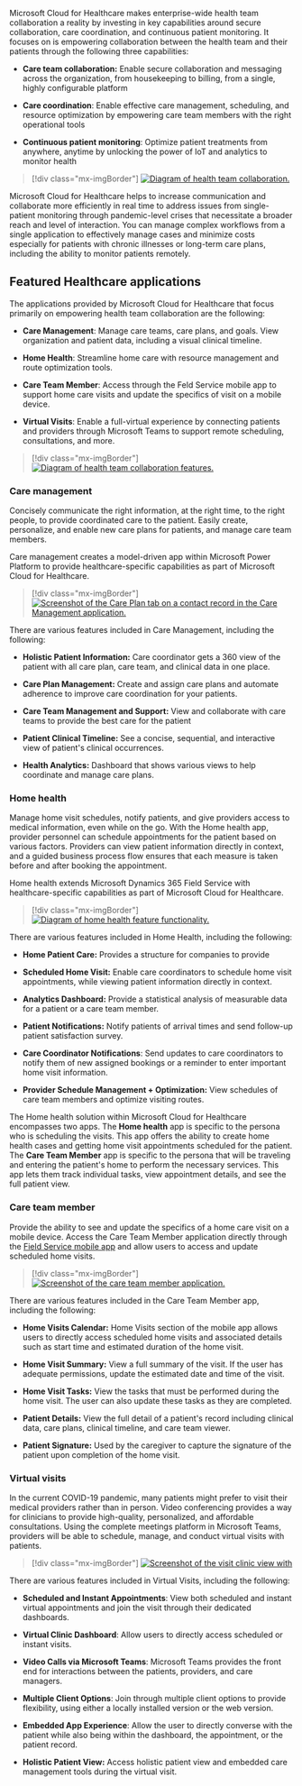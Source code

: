 Microsoft Cloud for Healthcare makes enterprise-wide health team collaboration a reality by investing in key capabilities around secure collaboration, care coordination, and continuous patient monitoring. It focuses on is empowering collaboration between the health team and their patients through the following three capabilities:

-   **Care team collaboration:** Enable secure collaboration and messaging across the organization, from housekeeping to billing, from a single, highly configurable platform

-   **Care coordination**: Enable effective care management, scheduling, and resource optimization by empowering care team members with the right operational tools

-   **Continuous patient monitoring**: Optimize patient treatments from anywhere, anytime by unlocking the power of IoT and analytics to monitor health

> [!div class="mx-imgBorder"]
> [![Diagram of health team collaboration.](../media/collaboration.png)](../media/collaboration.png#lightbox)

Microsoft Cloud for Healthcare helps to increase communication and collaborate more efficiently in real time to address issues from single-patient monitoring through pandemic-level crises that necessitate a broader reach and level of interaction. You can manage complex workflows from a single application to effectively manage cases and minimize costs especially for patients with chronic illnesses or long-term care plans, including the ability to monitor patients remotely.

## Featured Healthcare applications

The applications provided by Microsoft Cloud for Healthcare that focus primarily on empowering health team collaboration are the following:

-   **Care Management**: Manage care teams, care plans, and goals. View organization and patient data, including a visual clinical timeline.

-   **Home Health**: Streamline home care with resource management and route optimization tools.

-   **Care Team Member**: Access through the Feld Service mobile app to support home care visits and update the specifics of visit on a mobile device.

-   **Virtual Visits**: Enable a full-virtual experience by connecting patients and providers through Microsoft Teams to support remote scheduling, consultations, and more.

> [!div class="mx-imgBorder"]
> [![Diagram of health team collaboration features.](../media/collaboration-features.png)](../media/collaboration-features.png#lightbox)

### Care management

Concisely communicate the right information, at the right time, to the right people, to provide coordinated care to the patient. Easily create, personalize, and enable new care plans for patients, and manage care team members.

Care management creates a model-driven app within Microsoft Power Platform to provide healthcare-specific capabilities as part of Microsoft Cloud for Healthcare.

> [!div class="mx-imgBorder"]
> [![Screenshot of the Care Plan tab on a contact record in the Care Management application.](../media/care-plan.png)](../media/care-plan.png#lightbox)

There are various features included in Care Management, including the following:

-   **Holistic Patient Information:** Care coordinator gets a 360 view of the patient with all care plan, care team, and clinical data in one place.

-   **Care Plan Management:** Create and assign care plans and automate adherence to improve care coordination for your patients.

-   **Care Team Management and Support:** View and collaborate with care teams to provide the best care for the patient

-   **Patient Clinical Timeline:** See a concise, sequential, and interactive view of patient's clinical occurrences.

-   **Health Analytics:** Dashboard that shows various views to help coordinate and manage care plans.

### Home health

Manage home visit schedules, notify patients, and give providers access to medical information, even while on the go. With the Home health app, provider personnel can schedule appointments for the patient based on various factors. Providers can view patient information directly in context, and a guided business process flow ensures that each measure is taken before and after booking the appointment.

Home health extends Microsoft Dynamics 365 Field Service with healthcare-specific capabilities as part of Microsoft Cloud for Healthcare.

> [!div class="mx-imgBorder"]
> [![Diagram of home health feature functionality.](../media/home-health.png)](../media/home-health.png#lightbox)

There are various features included in Home Health, including the following:

-   **Home Patient Care:** Provides a structure for companies to provide

-   **Scheduled Home Visit:** Enable care coordinators to schedule home visit appointments, while viewing patient information directly in context.

-   **Analytics Dashboard:** Provide a statistical analysis of measurable data for a patient or a care team member.

-   **Patient Notifications:** Notify patients of arrival times and send follow-up patient satisfaction survey.

-   **Care Coordinator Notifications**: Send updates to care coordinators to notify them of new assigned bookings or a reminder to enter important home visit information.

-   **Provider Schedule Management + Optimization:** View schedules of care team members and optimize visiting routes.

The Home health solution within Microsoft Cloud for Healthcare encompasses two apps. The **Home health** app is specific to the persona who is scheduling the visits. This app offers the ability to create home health cases and getting home visit appointments scheduled for the patient. The **Care Team Member** app is specific to the persona that will be traveling and entering the patient's home to perform the necessary services. This app lets them track individual tasks, view appointment details, and see the full patient view.

### Care team member

Provide the ability to see and update the specifics of a home care visit on a mobile device. Access the Care Team Member application directly through the [Field Service mobile app](/dynamics365/field-service/mobile-power-app-overview/?azure-portal=true) and allow users to access and update scheduled home visits.

> [!div class="mx-imgBorder"]
> [![Screenshot of the care team member application.](../media/application.png)](../media/application.png#lightbox)

There are various features included in the Care Team Member app, including the following:

-   **Home Visits Calendar:** Home Visits section of the mobile app allows users to directly access scheduled home visits and associated details such as start time and estimated duration of the home visit.

-   **Home Visit Summary:** View a full summary of the visit. If the user has adequate permissions, update the estimated date and time of the visit.

-   **Home Visit Tasks:** View the tasks that must be performed during the home visit. The user can also update these tasks as they are completed.

-   **Patient Details:** View the full detail of a patient's record including clinical data, care plans, clinical timeline, and care team viewer.

-   **Patient Signature:** Used by the caregiver to capture the signature of the patient upon completion of the home visit.

### Virtual visits

In the current COVID-19 pandemic, many patients might prefer to visit their medical providers rather than in person. Video conferencing provides a way for clinicians to provide high-quality, personalized, and affordable consultations. Using the complete meetings platform in Microsoft Teams, providers will be able to schedule, manage, and conduct virtual visits with patients.

> [!div class="mx-imgBorder"]
> [![Screenshot of the visit clinic view with ](../media/virtual-visits.png)](../media/virtual-visits.png#lightbox)

There are various features included in Virtual Visits, including the following:

-   **Scheduled and Instant Appointments**: View both scheduled and instant virtual appointments and join the visit through their dedicated dashboards.

-   **Virtual Clinic Dashboard**: Allow users to directly access scheduled or instant visits.

-   **Video Calls via Microsoft Teams**: Microsoft Teams provides the front end for interactions between the patients, providers, and care managers.

-   **Multiple Client Options**: Join through multiple client options to provide flexibility, using either a locally installed version or the web version.

-   **Embedded App Experience**: Allow the user to directly converse with the patient while also being within the dashboard, the appointment, or the patient record.

-   **Holistic Patient View:** Access holistic patient view and embedded care management tools during the virtual visit.
